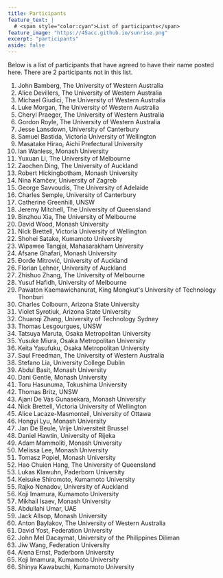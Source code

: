 ```yaml
---
title: Participants
feature_text: | 
  # <span style="color:cyan">List of participants</span>
feature_image: "https://45acc.github.io/sunrise.png"
excerpt: "participants"
aside: false
---
```


Below is a list of participants that have agreed to have their name posted here. There are 2 participants not in this list.

1. John Bamberg, The University of Western Australia
2. Alice Devillers, The University of Western Australia
3. Michael Giudici, The University of Western Australia
4. Luke Morgan, The University of Western Australia
5. Cheryl Praeger, The University of Western Australia
6. Gordon Royle, The University of Western Australia
7. Jesse Lansdown, University of Canterbury
8. Samuel Bastida, Victoria University of Wellington
9. Masatake Hirao, Aichi Prefectural University
10. Ian Wanless, Monash University
11. Yuxuan Li, The University of Melbourne
12. Zaochen Ding, The University of Auckland
13. Robert Hickingbotham, Monash University
14. Nina Kamčev, University of Zagreb
15. George Savvoudis, The University of Adelaide
16. Charles Semple, University of Canterbury
17. Catherine Greenhill, UNSW
18. Jeremy Mitchell, The University of Queensland
19. Binzhou Xia, The University of Melbourne
20. David Wood, Monash University
21. Nick Brettell, Victoria University of Wellington
22. Shohei Satake, Kumamoto University
23. Wipawee Tangjai, Mahasarakham University
24. Afsane Ghafari, Monash University
25. Đorđe Mitrović, University of Auckland
26. Florian Lehner, University of Auckland
27. Zhishuo Zhang, The University of Melbourne
28. Yusuf Hafidh, University of Melbourne
29. Pawaton Kaemawichanurat, King Mongkut's University of Technology Thonburi
30. Charles Colbourn, Arizona State University
31. Violet Syrotiuk, Arizona State University
32. Chuanqi Zhang, University of Technology Sydney
33. Thomas Lesgourgues, UNSW
34. Tatsuya Maruta, Osaka Metropolitan University
35. Yusuke Miura, Osaka Metropolitan University
36. Keita Yasufuku, Osaka Metropolitan University
37. Saul Freedman, The University of Western Australia
38. Stefano Lia, University College Dublin
39. Abdul Basit, Monash University
40. Dani Gentle, Monash University
41. Toru Hasunuma, Tokushima University
42. Thomas Britz, UNSW 
43. Ajani De Vas Gunasekara, Monash University
44. Nick Brettell, Victoria University of Wellington
45. Alice Lacaze-Masmonteil, University of Ottawa
46. Hongyi Lyu, Monash University
47. Jan De Beule, Vrije Universiteit Brussel
48. Daniel Hawtin, University of Rijeka
49. Adam Mammoliti, Monash University
50. Melissa Lee, Monash University
51. Tomasz Popiel, Monash University
52. Hao Chuien Hang, The University of Queensland
53. Lukas Klawuhn, Paderborn University
54. Keisuke Shiromoto, Kumamoto University
55. Rajko Nenadov, University of Auckland
56. Koji Imamura, Kumamoto University
57. Mikhail Isaev, Monash University
58. Abdullahi Umar, UAE
59. Jack Allsop, Monash University
60. Anton Baylakov, The University of Western Australia
61. David Yost, Federation University
62. John Mel Dacaymat, University of the Philippines Diliman
63. Jiw Wang, Federation University
64. Alena Ernst, Paderborn University
65. Koji Imamura, Kumamoto University
66. Shinya Kawabuchi, Kumamoto University





